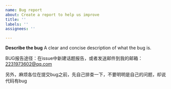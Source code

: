 ```yaml
---
name: Bug report
about: Create a report to help us improve
title: ''
labels: ''
assignees: ''

---
```


**Describe the bug**
A clear and concise description of what the bug is.

BUG报告途径：在issue中新建话题报告，或者发送邮件到我的邮箱：2231973602@qq.com

另外，麻烦各位在提交bug之前，先自己排查一下，不要明明是自己的问题，却说代码有bug